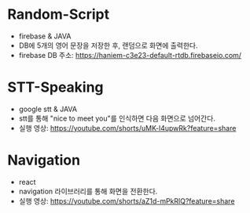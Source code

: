 # Random-Script
- firebase & JAVA
- DB에 5개의 영어 문장을 저장한 후, 랜덤으로 화면에 출력한다.
- firebase DB 주소: https://haniem-c3e23-default-rtdb.firebaseio.com/

# STT-Speaking
- google stt & JAVA
- stt를 통해 "nice to meet you"를 인식하면 다음 화면으로 넘어간다.
- 실행 영상: https://youtube.com/shorts/uMK-l4upwRk?feature=share

# Navigation
- react
- navigation 라이브러리를 통해 화면을 전환한다.
- 실행 영상: https://youtube.com/shorts/aZ1d-mPkRlQ?feature=share
